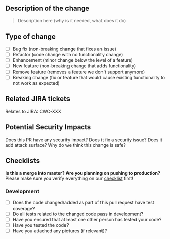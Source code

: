 ## Description of the change

> Description here (why is it needed, what does it do)

## Type of change

- [ ] Bug fix (non-breaking change that fixes an issue)
- [ ] Refactor (code change with no functionality change)
- [ ] Enhancement (minor change below the level of a feature)
- [ ] New feature (non-breaking change that adds functionality)
- [ ] Remove feature (removes a feature we don't support anymore)
- [ ] Breaking change (fix or feature that would cause existing functionality to not work as expected)

## Related JIRA tickets

Relates to JIRA: CWC-XXX

## Potential Security Impacts

Does this PR have any security impact?
Does it fix a security issue?
Does it add attack surface?
Why do we think this change is safe?

## Checklists

**Is this a merge into master? Are you planning on pushing to production?** Please make sure you verify everything on our [checklist](https://docs.google.com/spreadsheets/d/1bggg95-QCRgQpvhXOahhkTDWYZOzqfk16gBwTOj42v0/edit#gid=0) first!

### Development

- [ ] Does the code changed/added as part of this pull request have test coverage?
- [ ] Do all tests related to the changed code pass in development?
- [ ] Have you ensured that at least one other person has tested your code?
- [ ] Have you tested the code?
- [ ] Have you attached any pictures (if relevant)?
